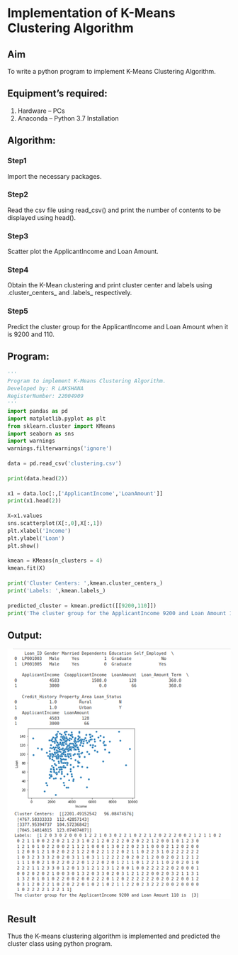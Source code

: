 # Implementation of K-Means Clustering Algorithm
## Aim
To write a python program to implement K-Means Clustering Algorithm.
## Equipment’s required:
1.	Hardware – PCs
2.	Anaconda – Python 3.7 Installation

## Algorithm:

### Step1
Import the necessary packages.

### Step2
Read the csv file using read_csv() and print the number of contents to be displayed using head().

### Step3
Scatter plot the ApplicantIncome and Loan Amount.

### Step4
Obtain the K-Mean clustering and print cluster center and labels using .cluster_centers_ and .labels_ respectively.

### Step5
Predict the cluster group for the ApplicantIncome and Loan Amount when it is 9200 and 110.

## Program:
```python
'''
Program to implement K-Means Clustering Algorithm.
Developed by: R LAKSHANA
RegisterNumber: 22004909
'''
import pandas as pd
import matplotlib.pyplot as plt
from sklearn.cluster import KMeans
import seaborn as sns
import warnings
warnings.filterwarnings('ignore')

data = pd.read_csv('clustering.csv')

print(data.head(2))

x1 = data.loc[:,['ApplicantIncome','LoanAmount']]
print(x1.head(2))

X=x1.values
sns.scatterplot(X[:,0],X[:,1])
plt.xlabel('Income')
plt.ylabel('Loan')
plt.show()

kmean = KMeans(n_clusters = 4)
kmean.fit(X)

print('Cluster Centers: ',kmean.cluster_centers_)
print('Labels: ',kmean.labels_)

predicted_cluster = kmean.predict([[9200,110]])
print('The cluster group for the ApplicantIncome 9200 and Loan Amount 110 is ',predicted_cluster)
```
## Output:

![output](/OUTPUT.png)

## Result
Thus the K-means clustering algorithm is implemented and predicted the cluster class using python program.
